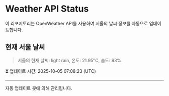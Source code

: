 
# Weather API Status

이 리포지토리는 OpenWeather API를 사용하여 서울의 날씨 정보를 자동으로 업데이트합니다.

## 현재 서울 날씨
> 서울의 현재 날씨: light rain, 온도: 21.95°C, 습도: 93%

⏳ 업데이트 시간: 2025-10-05 07:08:23 (UTC)

---
자동 업데이트 봇에 의해 관리됩니다.
